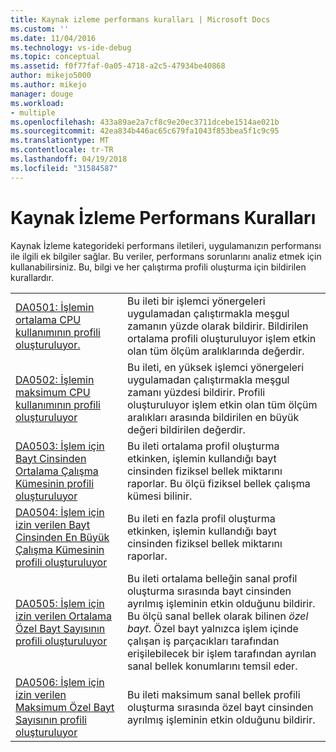 ```yaml
---
title: Kaynak izleme performans kuralları | Microsoft Docs
ms.custom: ''
ms.date: 11/04/2016
ms.technology: vs-ide-debug
ms.topic: conceptual
ms.assetid: f0f77faf-0a05-4718-a2c5-47934be40868
author: mikejo5000
ms.author: mikejo
manager: douge
ms.workload:
- multiple
ms.openlocfilehash: 433a89ae2a7cf8c9e20ec3711dcebe1514ae021b
ms.sourcegitcommit: 42ea834b446ac65c679fa1043f853bea5f1c9c95
ms.translationtype: MT
ms.contentlocale: tr-TR
ms.lasthandoff: 04/19/2018
ms.locfileid: "31584587"
---
```

# <a name="resource-monitoring-performance-rules"></a>Kaynak İzleme Performans Kuralları
Kaynak İzleme kategorideki performans iletileri, uygulamanızın performansı ile ilgili ek bilgiler sağlar. Bu veriler, performans sorunlarını analiz etmek için kullanabilirsiniz. Bu, bilgi ve her çalıştırma profili oluşturma için bildirilen kurallardır.  
  
|||  
|-|-|  
|[DA0501: İşlemin ortalama CPU kullanımının profili oluşturuluyor.](../profiling/da0501-average-cpu-consumption-by-the-process-being-profiled.md)|Bu ileti bir işlemci yönergeleri uygulamadan çalıştırmakla meşgul zamanın yüzde olarak bildirir. Bildirilen ortalama profili oluşturuluyor işlem etkin olan tüm ölçüm aralıklarında değerdir.|  
|[DA0502: İşlemin maksimum CPU kullanımının profili oluşturuluyor](../profiling/da0502-maximum-cpu-consumption-by-the-process-being-profiled.md)|Bu ileti, en yüksek işlemci yönergeleri uygulamadan çalıştırmakla meşgul zamanı yüzdesi bildirir. Profili oluşturuluyor işlem etkin olan tüm ölçüm aralıkları arasında bildirilen en büyük değeri bildirilen değerdir.|  
|[DA0503: İşlem için Bayt Cinsinden Ortalama Çalışma Kümesinin profili oluşturuluyor](../profiling/da0503-average-working-set-in-bytes-for-the-process-being-profiled.md)|Bu ileti ortalama profil oluşturma etkinken, işlemin kullandığı bayt cinsinden fiziksel bellek miktarını raporlar. Bu ölçü fiziksel bellek çalışma kümesi bilinir.|  
|[DA0504: İşlem için izin verilen Bayt Cinsinden En Büyük Çalışma Kümesinin profili oluşturuluyor](../profiling/da0504-maximum-working-set-in-bytes-for-the-process-being-profiled.md)|Bu ileti en fazla profil oluşturma etkinken, işlemin kullandığı bayt cinsinden fiziksel bellek miktarını raporlar.|  
|[DA0505: İşlem için izin verilen Ortalama Özel Bayt Sayısının profili oluşturuluyor](../profiling/da0505-average-private-bytes-allocated-for-the-process-being-profiled.md)|Bu ileti ortalama belleğin sanal profil oluşturma sırasında bayt cinsinden ayrılmış işleminin etkin olduğunu bildirir. Bu ölçü sanal bellek olarak bilinen *özel bayt*. Özel bayt yalnızca işlem içinde çalışan iş parçacıkları tarafından erişilebilecek bir işlem tarafından ayrılan sanal bellek konumlarını temsil eder.|  
|[DA0506: İşlem için izin verilen Maksimum Özel Bayt Sayısının profili oluşturuluyor](../profiling/da0506-maximum-private-bytes-allocated-for-the-process-being-profiled.md)|Bu ileti maksimum sanal bellek profili oluşturma sırasında özel bayt cinsinden ayrılmış işleminin etkin olduğunu bildirir.|